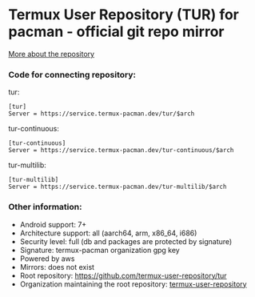# Termux User Repository (TUR) for pacman - official git repo mirror
[More about the repository](https://github.com/termux-user-repository/tur/blob/master/README.md)

### Code for connecting repository:
tur:
```
[tur]
Server = https://service.termux-pacman.dev/tur/$arch
```
tur-continuous:
```
[tur-continuous]
Server = https://service.termux-pacman.dev/tur-continuous/$arch
```
tur-multilib:
```
[tur-multilib]
Server = https://service.termux-pacman.dev/tur-multilib/$arch
```

### Other information:
 - Android support: 7+
 - Architecture support: all (aarch64, arm, x86_64, i686)
 - Security level: full (db and packages are protected by signature)
 - Signature: termux-pacman organization gpg key
 - Powered by aws
 - Mirrors: does not exist
 - Root repository: https://github.com/termux-user-repository/tur
 - Organization maintaining the root repository: [termux-user-repository](https://github.com/termux-user-repository)
